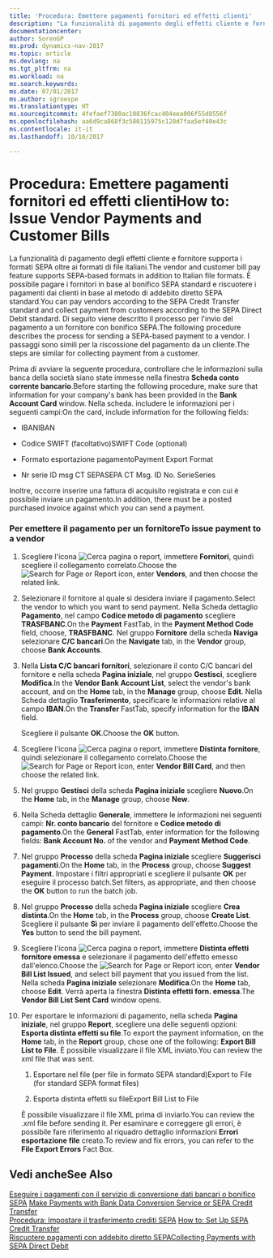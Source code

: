 ```yaml
---
title: 'Procedura: Emettere pagamenti fornitori ed effetti clienti'
description: "La funzionalità di pagamento degli effetti cliente e fornitore supporta i formati SEPA oltre ai formati di file italiani. È possibile pagare i fornitori in base al bonifico SEPA standard e riscuotere i pagamenti dai clienti in base al metodo di addebito diretto SEPA standard. Di seguito viene descritto il processo per l'invio del pagamento a un fornitore con bonifico SEPA. I passaggi sono simili per la riscossione del pagamento da un cliente."
documentationcenter: 
author: SorenGP
ms.prod: dynamics-nav-2017
ms.topic: article
ms.devlang: na
ms.tgt_pltfrm: na
ms.workload: na
ms.search.keywords: 
ms.date: 07/01/2017
ms.author: sgroespe
ms.translationtype: HT
ms.sourcegitcommit: 4fefaef7380ac10836fcac404eea006f55d8556f
ms.openlocfilehash: aa6d9ca868f3c580115975c128d7faa5ef40e43c
ms.contentlocale: it-it
ms.lasthandoff: 10/16/2017

---
```

# <a name="how-to-issue-vendor-payments-and-customer-bills"></a><span data-ttu-id="bc558-106">Procedura: Emettere pagamenti fornitori ed effetti clienti</span><span class="sxs-lookup"><span data-stu-id="bc558-106">How to: Issue Vendor Payments and Customer Bills</span></span>
<span data-ttu-id="bc558-107">La funzionalità di pagamento degli effetti cliente e fornitore supporta i formati SEPA oltre ai formati di file italiani.</span><span class="sxs-lookup"><span data-stu-id="bc558-107">The vendor and customer bill pay feature supports SEPA-based formats in addition to Italian file formats.</span></span> <span data-ttu-id="bc558-108">È possibile pagare i fornitori in base al bonifico SEPA standard e riscuotere i pagamenti dai clienti in base al metodo di addebito diretto SEPA standard.</span><span class="sxs-lookup"><span data-stu-id="bc558-108">You can pay vendors according to the SEPA Credit Transfer standard and collect payment from customers according to the SEPA Direct Debit standard.</span></span> <span data-ttu-id="bc558-109">Di seguito viene descritto il processo per l'invio del pagamento a un fornitore con bonifico SEPA.</span><span class="sxs-lookup"><span data-stu-id="bc558-109">The following procedure describes the process for sending a SEPA-based payment to a vendor.</span></span> <span data-ttu-id="bc558-110">I passaggi sono simili per la riscossione del pagamento da un cliente.</span><span class="sxs-lookup"><span data-stu-id="bc558-110">The steps are similar for collecting payment from a customer.</span></span>  

 <span data-ttu-id="bc558-111">Prima di avviare la seguente procedura, controllare che le informazioni sulla banca della società siano state immesse nella finestra **Scheda conto corrente bancario**.</span><span class="sxs-lookup"><span data-stu-id="bc558-111">Before starting the following procedure, make sure that information for your company's bank has been provided in the **Bank Account Card** window.</span></span> <span data-ttu-id="bc558-112">Nella scheda. includere le informazioni per i seguenti campi:</span><span class="sxs-lookup"><span data-stu-id="bc558-112">On the card, include information for the following fields:</span></span>  

-   <span data-ttu-id="bc558-113">IBAN</span><span class="sxs-lookup"><span data-stu-id="bc558-113">IBAN</span></span>  

-   <span data-ttu-id="bc558-114">Codice SWIFT (facoltativo)</span><span class="sxs-lookup"><span data-stu-id="bc558-114">SWIFT Code (optional)</span></span>  

-   <span data-ttu-id="bc558-115">Formato esportazione pagamento</span><span class="sxs-lookup"><span data-stu-id="bc558-115">Payment Export Format</span></span>  

-   <span data-ttu-id="bc558-116">Nr serie ID msg CT SEPA</span><span class="sxs-lookup"><span data-stu-id="bc558-116">SEPA CT Msg. ID No.</span></span> <span data-ttu-id="bc558-117">Serie</span><span class="sxs-lookup"><span data-stu-id="bc558-117">Series</span></span>  

 <span data-ttu-id="bc558-118">Inoltre, occorre inserire una fattura di acquisito registrata e con cui è possibile inviare un pagamento.</span><span class="sxs-lookup"><span data-stu-id="bc558-118">In addition, there must be a posted purchased invoice against which you can send a payment.</span></span>  

### <a name="to-issue-payment-to-a-vendor"></a><span data-ttu-id="bc558-119">Per emettere il pagamento per un fornitore</span><span class="sxs-lookup"><span data-stu-id="bc558-119">To issue payment to a vendor</span></span>  

1.  <span data-ttu-id="bc558-120">Scegliere l'icona ![Cerca pagina o report](media/ui-search/search_small.png "icona Cerca pagina o report"), immettere **Fornitori**, quindi scegliere il collegamento correlato.</span><span class="sxs-lookup"><span data-stu-id="bc558-120">Choose the ![Search for Page or Report](media/ui-search/search_small.png "Search for Page or Report icon") icon, enter **Vendors**, and then choose the related link.</span></span>  

2.  <span data-ttu-id="bc558-121">Selezionare il fornitore al quale si desidera inviare il pagamento.</span><span class="sxs-lookup"><span data-stu-id="bc558-121">Select the vendor to which you want to send payment.</span></span> <span data-ttu-id="bc558-122">Nella Scheda dettaglio **Pagamento**, nel campo **Codice metodo di pagamento** scegliere **TRASFBANC**.</span><span class="sxs-lookup"><span data-stu-id="bc558-122">On the **Payment** FastTab, in the **Payment Method Code** field, choose, **TRASFBANC**.</span></span> <span data-ttu-id="bc558-123">Nel gruppo **Fornitore** della scheda **Naviga** selezionare **C/C bancari**.</span><span class="sxs-lookup"><span data-stu-id="bc558-123">On the **Navigate** tab, in the **Vendor** group, choose **Bank Accounts**.</span></span>  

3.  <span data-ttu-id="bc558-124">Nella **Lista C/C bancari fornitori**, selezionare il conto C/C bancari del fornitore e nella scheda **Pagina iniziale**, nel gruppo **Gestisci**, scegliere **Modifica**.</span><span class="sxs-lookup"><span data-stu-id="bc558-124">In the **Vendor Bank Account List**, select the vendor's bank account, and on the **Home** tab, in the **Manage** group, choose **Edit**.</span></span> <span data-ttu-id="bc558-125">Nella Scheda dettaglio **Trasferimento**, specificare le informazioni relative al campo **IBAN**.</span><span class="sxs-lookup"><span data-stu-id="bc558-125">On the **Transfer** FastTab, specify information for the **IBAN** field.</span></span>  

     <span data-ttu-id="bc558-126">Scegliere il pulsante **OK**.</span><span class="sxs-lookup"><span data-stu-id="bc558-126">Choose the **OK** button.</span></span>  

4.  <span data-ttu-id="bc558-127">Scegliere l'icona ![Cerca pagina o report](media/ui-search/search_small.png "Cerca pagina o report"), immettere **Distinta fornitore**, quindi selezionare il collegamento correlato.</span><span class="sxs-lookup"><span data-stu-id="bc558-127">Choose the ![Search for Page or Report](media/ui-search/search_small.png "Search for Page or Report icon") icon, enter **Vendor Bill Card**, and then choose the related link.</span></span>  

5.  <span data-ttu-id="bc558-128">Nel gruppo **Gestisci** della scheda **Pagina iniziale** scegliere **Nuovo**.</span><span class="sxs-lookup"><span data-stu-id="bc558-128">On the **Home** tab, in the **Manage** group, choose **New**.</span></span>  

6.  <span data-ttu-id="bc558-129">Nella Scheda dettaglio **Generale**, immettere le informazioni nei seguenti campi: **Nr. conto bancario** del fornitore e **Codice metodo di pagamento**.</span><span class="sxs-lookup"><span data-stu-id="bc558-129">On the **General** FastTab, enter information for the following fields: **Bank Account No.** of the vendor and **Payment Method Code**.</span></span>  

7.  <span data-ttu-id="bc558-130">Nel gruppo **Processo** della scheda **Pagina iniziale** scegliere **Suggerisci pagamenti**.</span><span class="sxs-lookup"><span data-stu-id="bc558-130">On the **Home** tab, in the **Process** group, choose **Suggest Payment**.</span></span> <span data-ttu-id="bc558-131">Impostare i filtri appropriati e scegliere il pulsante **OK** per eseguire il processo batch.</span><span class="sxs-lookup"><span data-stu-id="bc558-131">Set filters, as appropriate, and then choose the **OK** button to run the batch job.</span></span>  

8.  <span data-ttu-id="bc558-132">Nel gruppo **Processo** della scheda **Pagina iniziale** scegliere **Crea distinta**.</span><span class="sxs-lookup"><span data-stu-id="bc558-132">On the **Home** tab, in the **Process** group, choose **Create List**.</span></span> <span data-ttu-id="bc558-133">Scegliere il pulsante **Sì** per inviare il pagamento dell'effetto.</span><span class="sxs-lookup"><span data-stu-id="bc558-133">Choose the **Yes** button to send the bill payment.</span></span>  

9. <span data-ttu-id="bc558-134">Scegliere l'icona ![Cerca pagina o report](media/ui-search/search_small.png "icona Cerca pagina o report"), immettere **Distinta effetti fornitore emessa** e selezionare il pagamento dell'effetto emesso dall'elenco.</span><span class="sxs-lookup"><span data-stu-id="bc558-134">Choose the ![Search for Page or Report](media/ui-search/search_small.png "Search for Page or Report icon") icon, enter **Vendor Bill List Issued**, and select bill payment that you issued from the list.</span></span> <span data-ttu-id="bc558-135">Nella scheda **Pagina iniziale** selezionare **Modifica**.</span><span class="sxs-lookup"><span data-stu-id="bc558-135">On the **Home** tab, choose **Edit**.</span></span> <span data-ttu-id="bc558-136">Verrà aperta la finestra **Distinta effetti forn. emessa**.</span><span class="sxs-lookup"><span data-stu-id="bc558-136">The **Vendor Bill List Sent Card** window opens.</span></span>  

10. <span data-ttu-id="bc558-137">Per esportare le informazioni di pagamento, nella scheda **Pagina iniziale**, nel gruppo **Report**, scegliere una delle seguenti opzioni: **Esporta distinta effetti su file**.</span><span class="sxs-lookup"><span data-stu-id="bc558-137">To export the payment information, on the **Home** tab, in the **Report** group, chose one of the following: **Export Bill List to File**.</span></span> <span data-ttu-id="bc558-138">È possibile visualizzare il file XML inviato.</span><span class="sxs-lookup"><span data-stu-id="bc558-138">You can review the xml file that was sent.</span></span>  

    1.  <span data-ttu-id="bc558-139">Esportare nel file (per file in formato SEPA standard)</span><span class="sxs-lookup"><span data-stu-id="bc558-139">Export to File (for standard SEPA format files)</span></span>  

    2.  <span data-ttu-id="bc558-140">Esporta distinta effetti su file</span><span class="sxs-lookup"><span data-stu-id="bc558-140">Export Bill List to File</span></span>  

     <span data-ttu-id="bc558-141">È possibile visualizzare il file XML prima di inviarlo.</span><span class="sxs-lookup"><span data-stu-id="bc558-141">You can review the .xml file before sending it.</span></span> <span data-ttu-id="bc558-142">Per esaminare e correggere gli errori, è possibile fare riferimento al riquadro dettaglio informazioni **Errori esportazione file** creato.</span><span class="sxs-lookup"><span data-stu-id="bc558-142">To review and fix errors, you can refer to the **File Export Errors** Fact Box.</span></span>  

## <a name="see-also"></a><span data-ttu-id="bc558-143">Vedi anche</span><span class="sxs-lookup"><span data-stu-id="bc558-143">See Also</span></span>  
 <span data-ttu-id="bc558-144">[Eseguire i pagamenti con il servizio di conversione dati bancari o bonifico SEPA](finance-make-payments-with-bank-data-conversion-service-or-sepa-credit-transfer.md) </span><span class="sxs-lookup"><span data-stu-id="bc558-144">[Make Payments with Bank Data Conversion Service or SEPA Credit Transfer](finance-make-payments-with-bank-data-conversion-service-or-sepa-credit-transfer.md) </span></span>  
 <span data-ttu-id="bc558-145">[Procedura: Impostare il trasferimento crediti SEPA](../../finance-how-to-set-up-sepa-credit-transfer.md) </span><span class="sxs-lookup"><span data-stu-id="bc558-145">[How to: Set Up SEPA Credit Transfer](../../finance-how-to-set-up-sepa-credit-transfer.md) </span></span>  
 [<span data-ttu-id="bc558-146">Riscuotere pagamenti con addebito diretto SEPA</span><span class="sxs-lookup"><span data-stu-id="bc558-146">Collecting Payments with SEPA Direct Debit</span></span>](../../finance-collect-payments-with-sepa-direct-debit.md)

